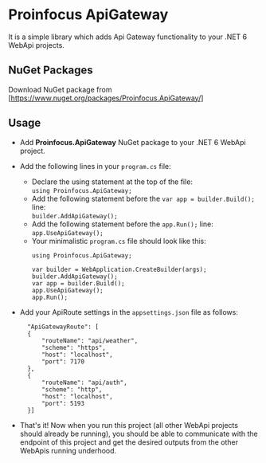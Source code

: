 # Proinfocus ApiGateway

It is a simple library which adds Api Gateway functionality to your .NET 6 WebApi projects.

## NuGet Packages
Download NuGet package from [https://www.nuget.org/packages/Proinfocus.ApiGateway/]

## Usage
- Add **Proinfocus.ApiGateway** NuGet package to your .NET 6 WebApi project.
- Add the following lines in your `program.cs` file:
  - Declare the using statement at the top of the file:
    <br/>`using Proinfocus.ApiGateway;`
  - Add the following statement before the `var app = builder.Build();` line:
    <br/>`builder.AddApiGateway();`
  - Add the following statement before the `app.Run();` line:
    <br/>`app.UseApiGateway();`
  - Your minimalistic `program.cs` file should look like this:
    ```
    using Proinfocus.ApiGateway;
    
    var builder = WebApplication.CreateBuilder(args);
    builder.AddApiGateway();        
    var app = builder.Build();      
    app.UseApiGateway();
    app.Run();
    ```

- Add your ApiRoute settings in the `appsettings.json` file as follows:
  ```
    "ApiGatewayRoute": [
    {
        "routeName": "api/weather",
        "scheme": "https",
        "host": "localhost",
        "port": 7170
    },
    {
        "routeName": "api/auth",
        "scheme": "http",
        "host": "localhost",
        "port": 5193
    }]
  ```
- That's it! Now when you run this project (all other WebApi projects should already be running), you should be able to communicate with the endpoint of this project and get the desired outputs from the other WebApis running underhood.
